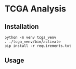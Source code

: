 # TCGA Analysis

## Installation

```
python -m venv tcga_venv
. ./tcga_venv/bin/activate
pip install -r requirements.txt
```

## Usage

